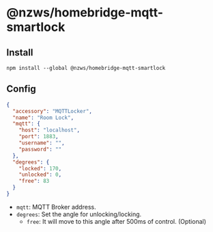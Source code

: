 # @nzws/homebridge-mqtt-smartlock

## Install

```
npm install --global @nzws/homebridge-mqtt-smartlock
```

## Config

```json
{
  "accessory": "MQTTLocker",
  "name": "Room Lock",
  "mqtt": {
    "host": "localhost",
    "port": 1883,
    "username": "",
    "password": ""
  },
  "degrees": {
    "locked": 170,
    "unlocked": 0,
    "free": 83
  }
}
```

- `mqtt`: MQTT Broker address.
- `degrees`: Set the angle for unlocking/locking.
  - `free`: It will move to this angle after 500ms of control. (Optional)
